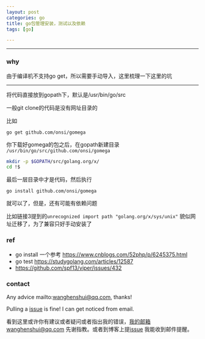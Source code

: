 ```yaml
---
layout: post
categories: go
title: go包管理安装，测试以及依赖
tags: [go]

---
```


  

---

### why

由于编译机不支持go get，所以需要手动导入，这里梳理一下这里的坑

----

将代码直接放到gopath下，默认是/usr/bin/go/src



一般git clone的代码是没有网址目录的

比如

```shell
go get github.com/onsi/gomega
```



你下载好gomega的包之后，在gopath新建目录 `/usr/bin/go/src/github.com/onsi/gomega`

```bash
mkdir -p $GOPATH/src/golang.org/x/
cd !$
```

最后一层目录中才是代码，然后执行

```shell
go install github.com/onsi/gomega
```

就可以了，但是，还有可能有依赖问题

比如链接3提到的`unrecognized import path "golang.org/x/sys/unix"` 貌似网址迁移了，为了兼容只好手动安装了

### ref

- go install 一个参考 <https://www.cnblogs.com/52php/p/6245375.html>
- go test <https://studygolang.com/articles/12587>
- <https://github.com/spf13/viper/issues/432>

### contact

Any advice mailto:wanghenshui@qq.com, thanks! 

Pulling a [issue](https://github.com/wanghenshui/wanghenshui.github.io/issues/new) is fine! I can get noticed from email.

看到这里或许你有建议或者疑问或者指出我的错误，我的邮箱wanghenshui@qq.com 先谢指教。或者到博客上提[issue](https://github.com/wanghenshui/wanghenshui.github.io/issues/new) 我能收到邮件提醒。
